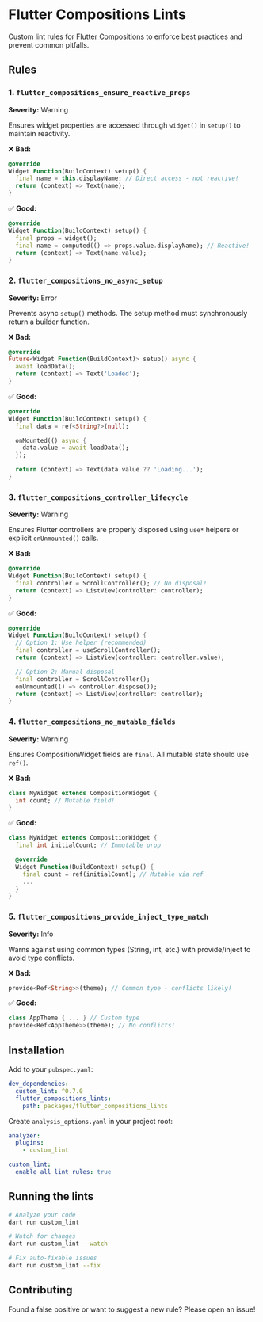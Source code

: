 # Flutter Compositions Lints

Custom lint rules for [Flutter Compositions](../flutter_compositions) to enforce best practices and prevent common pitfalls.

## Rules

### 1. `flutter_compositions_ensure_reactive_props`

**Severity:** Warning

Ensures widget properties are accessed through `widget()` in `setup()` to maintain reactivity.

❌ **Bad:**
```dart
@override
Widget Function(BuildContext) setup() {
  final name = this.displayName; // Direct access - not reactive!
  return (context) => Text(name);
}
```

✅ **Good:**
```dart
@override
Widget Function(BuildContext) setup() {
  final props = widget();
  final name = computed(() => props.value.displayName); // Reactive!
  return (context) => Text(name.value);
}
```

### 2. `flutter_compositions_no_async_setup`

**Severity:** Error

Prevents async `setup()` methods. The setup method must synchronously return a builder function.

❌ **Bad:**
```dart
@override
Future<Widget Function(BuildContext)> setup() async {
  await loadData();
  return (context) => Text('Loaded');
}
```

✅ **Good:**
```dart
@override
Widget Function(BuildContext) setup() {
  final data = ref<String?>(null);

  onMounted(() async {
    data.value = await loadData();
  });

  return (context) => Text(data.value ?? 'Loading...');
}
```

### 3. `flutter_compositions_controller_lifecycle`

**Severity:** Warning

Ensures Flutter controllers are properly disposed using `use*` helpers or explicit `onUnmounted()` calls.

❌ **Bad:**
```dart
@override
Widget Function(BuildContext) setup() {
  final controller = ScrollController(); // No disposal!
  return (context) => ListView(controller: controller);
}
```

✅ **Good:**
```dart
@override
Widget Function(BuildContext) setup() {
  // Option 1: Use helper (recommended)
  final controller = useScrollController();
  return (context) => ListView(controller: controller.value);

  // Option 2: Manual disposal
  final controller = ScrollController();
  onUnmounted(() => controller.dispose());
  return (context) => ListView(controller: controller);
}
```

### 4. `flutter_compositions_no_mutable_fields`

**Severity:** Warning

Ensures CompositionWidget fields are `final`. All mutable state should use `ref()`.

❌ **Bad:**
```dart
class MyWidget extends CompositionWidget {
  int count; // Mutable field!
}
```

✅ **Good:**
```dart
class MyWidget extends CompositionWidget {
  final int initialCount; // Immutable prop

  @override
  Widget Function(BuildContext) setup() {
    final count = ref(initialCount); // Mutable via ref
    ...
  }
}
```

### 5. `flutter_compositions_provide_inject_type_match`

**Severity:** Info

Warns against using common types (String, int, etc.) with provide/inject to avoid type conflicts.

❌ **Bad:**
```dart
provide<Ref<String>>(theme); // Common type - conflicts likely!
```

✅ **Good:**
```dart
class AppTheme { ... } // Custom type
provide<Ref<AppTheme>>(theme); // No conflicts!
```

## Installation

Add to your `pubspec.yaml`:

```yaml
dev_dependencies:
  custom_lint: ^0.7.0
  flutter_compositions_lints:
    path: packages/flutter_compositions_lints
```

Create `analysis_options.yaml` in your project root:

```yaml
analyzer:
  plugins:
    - custom_lint

custom_lint:
  enable_all_lint_rules: true
```

## Running the lints

```bash
# Analyze your code
dart run custom_lint

# Watch for changes
dart run custom_lint --watch

# Fix auto-fixable issues
dart run custom_lint --fix
```

## Contributing

Found a false positive or want to suggest a new rule? Please open an issue!
